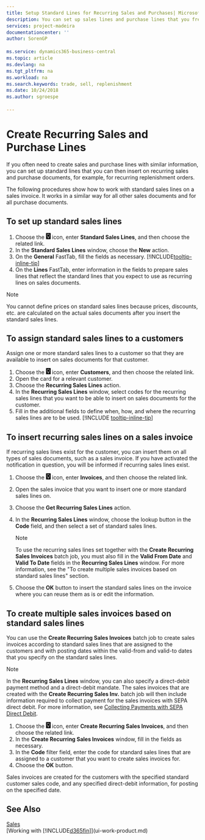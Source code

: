 ```yaml
---
title: Setup Standard Lines for Recurring Sales and Purchases| Microsoft Docs
description: You can set up sales lines and purchase lines that you frequently make and then insert them on sales and purchase documents to quickly fill the lines with standard information.
services: project-madeira
documentationcenter: ''
author: SorenGP

ms.service: dynamics365-business-central
ms.topic: article
ms.devlang: na
ms.tgt_pltfrm: na
ms.workload: na
ms.search.keywords: trade, sell, replenishment
ms.date: 10/24/2018
ms.author: sgroespe

---
```

# Create Recurring Sales and Purchase Lines
If you often need to create sales and purchase lines with similar information, you can set up standard lines that you can then insert on recurring sales and purchase documents, for example, for recurring replenishment orders.  

The following procedures show how to work with standard sales lines on a sales invoice. It works in a similar way for all other sales documents and for all purchase documents.  

## To set up standard sales lines  
1. Choose the ![Lightbulb that opens the Tell Me feature](media/ui-search/search_small.png "Tell me what you want to do") icon, enter **Standard Sales Lines**, and then choose the related link.  
2. In the **Standard Sales Lines** window, choose the **New** action.  
3. On the **General** FastTab, fill the fields as necessary. [!INCLUDE[tooltip-inline-tip](includes/tooltip-inline-tip_md.md)]  
4. On the **Lines** FastTab, enter information in the fields to prepare sales lines that reflect the standard lines that you expect to use as recurring lines on sales documents.  

> [!NOTE]
> You cannot define prices on standard sales lines because prices, discounts, etc. are calculated on the actual sales documents after you insert the standard sales lines.

## To assign standard sales lines to a customers
Assign one or more standard sales lines to a customer so that they are available to insert on sales documents for that customer.

1. Choose the ![Lightbulb that opens the Tell Me feature](media/ui-search/search_small.png "Tell me what you want to do") icon, enter **Customers**, and then choose the related link.
2. Open the card for a relevant customer.
3. Choose the **Recurring Sales Lines** action.
4. In the **Recurring Sales Lines** window, select codes for the recurring sales lines that you want to be able to insert on sales documents for the customer.
5. Fill in the additional fields to define when, how, and where the recurring sales lines are to be used. [!INCLUDE [tooltip-inline-tip](includes/tooltip-inline-tip_md.md)]

## To insert recurring sales lines on a sales invoice
If recurring sales lines exist for the customer, you can insert them on all types of sales documents, such as a sales invoice. If you have activated the notification in question, you will be informed if recurring sales lines exist.
1. Choose the ![Lightbulb that opens the Tell Me feature](media/ui-search/search_small.png "Tell me what you want to do") icon, enter **Invoices**, and then choose the related link.
2. Open the sales invoice that you want to insert one or more standard sales lines on.
3. Choose the **Get Recurring Sales Lines** action.
4. In the **Recurring Sales Lines** window, choose the lookup button in the **Code** field, and then select a set of standard sales lines.

    > [!NOTE]
    > To use the recurring sales lines set together with the **Create Recurring Sales Invoices** batch job, you must also fill in the **Valid From Date** and **Valid To Date** fields in the **Recurring Sales Lines** window. For more information, see the "To create multiple sales invoices based on standard sales lines" section.

5. Choose the **OK** button to insert the standard sales lines on the invoice where you can reuse them as is or edit the information.

## To create multiple sales invoices based on standard sales lines
You can use the **Create Recurring Sales Invoices** batch job to create sales invoices according to standard sales lines that are assigned to the customers and with posting dates within the valid-from and valid-to dates that you specify on the standard sales lines.

> [!NOTE]
> In the **Recurring Sales Lines** window, you can also specify a direct-debit payment method and a direct-debit mandate. The sales invoices that are created with the **Create Recurring Sales Inv.** batch job will then include information required to collect payment for the sales invoices with SEPA direct debit. For more information, see [Collecting Payments with SEPA Direct Debit](finance-collect-payments-with-sepa-direct-debit.md).

1. Choose the ![Lightbulb that opens the Tell Me feature](media/ui-search/search_small.png "Tell me what you want to do") icon, enter **Create Recurring Sales Invoices**, and then choose the related link.
2. In the **Create Recurring Sales Invoices** window, fill in the fields as necessary.
3. In the **Code** filter field, enter the code for standard sales lines that are assigned to a customer that you want to create sales invoices for.
4. Choose the **OK** button.

Sales invoices are created for the customers with the specified standard customer sales code, and any specified direct-debit information, for posting on the specified date.

## See Also  
[Sales](sales-manage-sales.md)  
[Working with [!INCLUDE[d365fin](includes/d365fin_md.md)]](ui-work-product.md)
